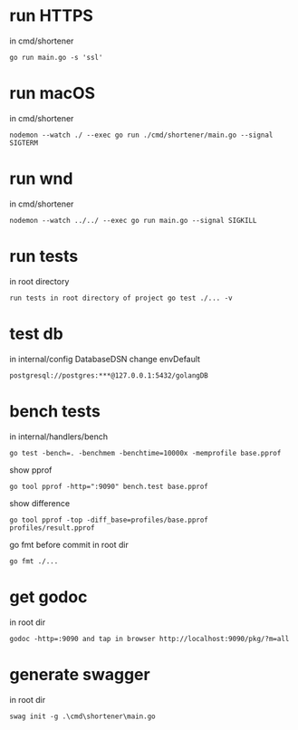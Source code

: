 # run HTTPS

in cmd/shortener

    go run main.go -s 'ssl'

# run macOS

in cmd/shortener

    nodemon --watch ./ --exec go run ./cmd/shortener/main.go --signal SIGTERM

# run wnd

in cmd/shortener

    nodemon --watch ../../ --exec go run main.go --signal SIGKILL

# run tests

in root directory

    run tests in root directory of project go test ./... -v

# test db

in internal/config DatabaseDSN change envDefault

    postgresql://postgres:***@127.0.0.1:5432/golangDB

# bench tests

in internal/handlers/bench

    go test -bench=. -benchmem -benchtime=10000x -memprofile base.pprof

show pprof

    go tool pprof -http=":9090" bench.test base.pprof

show difference

    go tool pprof -top -diff_base=profiles/base.pprof profiles/result.pprof

go fmt before commit in root dir

    go fmt ./...

# get godoc

in root dir

    godoc -http=:9090 and tap in browser http://localhost:9090/pkg/?m=all

# generate swagger

in root dir

    swag init -g .\cmd\shortener\main.go
